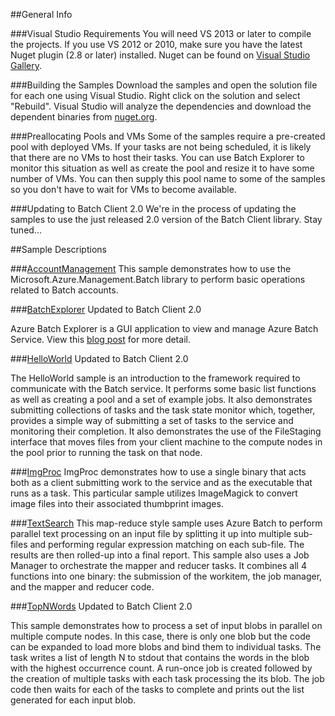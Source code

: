 ##General Info

###Visual Studio Requirements
You will need VS 2013 or later to compile the projects. If you use VS 2012 or 2010, make sure you have the latest Nuget plugin (2.8 or later) installed. Nuget can be found on  [Visual Studio Gallery](https://visualstudiogallery.msdn.microsoft.com/27077b70-9dad-4c64-adcf-c7cf6bc9970c).

###Building the Samples
Download the samples and open the solution file for each one using Visual Studio. Right click on the solution and select "Rebuild". Visual Studio will analyze the dependencies and download the dependent binaries from [nuget.org](http://www.nuget.org/packages/Azure.Batch/).

###Preallocating Pools and VMs
Some of the samples require a pre-created pool with deployed VMs. If your tasks are not being scheduled, it is likely that there are no VMs to host their tasks. You can use Batch Explorer to monitor this situation as well as create the pool and resize it to have some number of VMs. You can then supply this pool name to some of the samples so you don't have to wait for VMs to become available.

###Updating to Batch Client 2.0
We're in the process of updating the samples to use the just released 2.0 version of the Batch Client library. Stay tuned...

##Sample Descriptions

###[AccountManagement](./AccountManagement)
This sample demonstrates how to use the Microsoft.Azure.Management.Batch library to perform basic operations related to Batch accounts.

###[BatchExplorer](./BatchExplorer)
Updated to Batch Client 2.0

Azure Batch Explorer is a GUI application to view and manage Azure Batch Service. View this [blog post](http://blogs.technet.com/b/windowshpc/archive/2015/01/20/azure-batch-explorer-sample-walkthrough.aspx) for more detail.

###[HelloWorld](./HelloWorld)
Updated to Batch Client 2.0

The HelloWorld sample is an introduction to the framework required to communicate with the Batch service. It performs some basic list functions as well as creating a pool and a set of example jobs. It also demonstrates submitting collections of tasks and the task state monitor which, together, provides a simple way of submitting a set of tasks to the service and monitoring their completion. It also demonstrates the use of the FileStaging interface that moves files from your client machine to the compute nodes in the pool prior to running the task on that node.

###[ImgProc](./ImgProc)
ImgProc demonstrates how to use a single binary that acts both as a client submitting work to the service and as the executable that runs as a task. This particular sample utilizes ImageMagick to convert image files into their associated thumbprint images.

###[TextSearch](./TextSearch)
This map-reduce style sample uses Azure Batch to perform parallel text processing on an input file by splitting it up into multiple sub-files and performing regular expression matching on each sub-file. The results are then rolled-up into a final report. This sample also uses a Job Manager to orchestrate the mapper and reducer tasks. It combines all 4 functions into one binary: the submission of the workitem, the job manager, and the mapper and reducer code.

###[TopNWords](./TopNWords)
Updated to Batch Client 2.0

This sample demonstrates how to process a set of input blobs in parallel on multiple compute nodes. In this case, there is only one blob but the code can be expanded to load more blobs and bind them to individual tasks. The task writes a list of length N to stdout that contains the words in the blob with the highest occurrence count. A run-once job is created followed by the creation of multiple tasks with each task processing the its blob. The job code then waits for each of the tasks to complete and prints out the list generated for each input blob.
